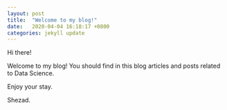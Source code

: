 ```yaml
---
layout: post
title:  "Welcome to my blog!"
date:   2020-04-04 16:18:17 +0800
categories: jekyll update
---
```

Hi there!

Welcome to my blog! You should find in this blog articles and posts related to Data Science.

Enjoy your stay.

Shezad.